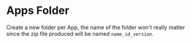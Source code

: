 # Apps Folder
Create a new folder per App, the name of the folder won't really matter since the zip file produced will be named `name_id_version`.
